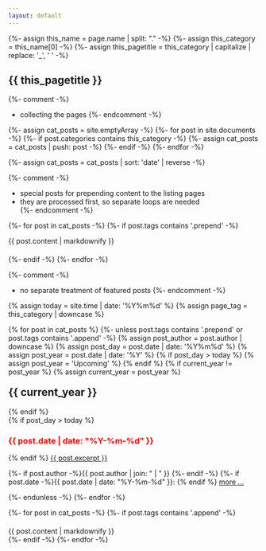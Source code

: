 ```yaml
---
layout: default
---
```


{%- assign this_name = page.name | split: "." -%}
{%- assign this_category = this_name[0] -%}
{%- assign this_pagetitle = this_category  | capitalize | replace: '_', ' ' -%}

<h2 class="page_title">{{ this_pagetitle }}</h2>

{%- comment -%}
  * collecting the pages
{%- endcomment -%}

{%- assign cat_posts = site.emptyArray -%}
{%- for post in site.documents -%}
  {%- if post.categories contains this_category -%}
    {%- assign cat_posts = cat_posts | push: post -%}
  {%- endif -%}
{%- endfor -%}

{%- assign cat_posts = cat_posts | sort: 'date' | reverse -%}

{%- comment -%}
  * special posts for prepending content to the listing pages
  * they are processed first, so separate loops are needed  
{%- endcomment -%}

{%- for post in cat_posts -%}
  {%- if post.tags contains '.prepend' -%}
<div style="margin-bottom: 20px;">
{{ post.content | markdownify }}
</div>
  {%- endif -%}
{%- endfor -%}

{%- comment -%}
  * no separate treatment of featured posts
{%- endcomment -%}

{% assign today = site.time | date: '%Y%m%d' %}
{% assign page_tag = this_category | downcase %}

{% for post in cat_posts %}
  {%- unless post.tags contains '.prepend' or post.tags contains '.append' -%} 
    {% assign post_author = post.author | downcase %}
      {% assign post_day = post.date | date: '%Y%m%d' %}
      {% assign post_year = post.date | date: '%Y' %}
        {% if post_day > today %}
          {% assign post_year = 'Upcoming' %}
        {% endif %}
        {% if current_year != post_year %}
          {% assign current_year = post_year %}
<h2 id="y{{post.date | date: "%Y"}}" style="margin-top: 20px;">{{ current_year }}</h2>
        {% endif %}
<div class="excerpt">
        {% if post_day > today %}
  <h3 style="color: red">{{ post.date | date: "%Y-%m-%d" }}</h3>
        {% endif %}
<a href="{{ post.url | relative_url }}">{{ post.excerpt }}</a>
  <p class="footnote">
        {%- if post.author -%}{{ post.author | join: " | " }}&nbsp;{%- endif -%}
        {%- if post.date -%}{{ post.date | date: "%Y-%m-%d" }}: {% endif %}
 <a href="{{ post.url | relative_url }}">more ...</a>
  </p>
</div>
  {%- endunless -%}  
{%- endfor -%}

{%- for post in cat_posts -%}
  {%- if post.tags contains '.append' -%}
<div style="margin-top: 20px;">
{{ post.content | markdownify }}
</div>
  {%- endif -%}
{%- endfor -%}
